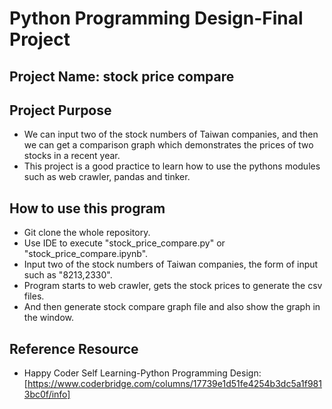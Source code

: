 # Python Programming Design-Final Project  

## Project Name: stock price compare

## Project Purpose
- We can input two of the stock numbers of Taiwan companies, and then we can get a comparison graph which demonstrates the prices of two stocks in a recent year.
- This project is a good practice to learn how to use the pythons modules such as web crawler, pandas and tinker.

## How to use this program
- Git clone the whole repository.
- Use IDE to execute "stock_price_compare.py" or "stock_price_compare.ipynb".
- Input two of the stock numbers of Taiwan companies, the form of input such as "8213,2330".
- Program starts to web crawler, gets the stock prices to generate the csv files.
- And then generate stock compare graph file and also show the graph in the window.

## Reference Resource

- Happy Coder Self Learning-Python Programming Design: [https://www.coderbridge.com/columns/17739e1d51fe4254b3dc5a1f9813bc0f/info]

